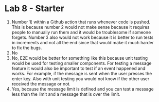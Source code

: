 # Lab 8 - Starter
1. Number 1) within a Github action that runs whenever code is pushed. This is because number 2 would not make sense because it requires people to manually run them and it would be troublesome if someone forgets. Number 3 also would not work because it is better to run tests in increments and not all the end since that would make it much harder to fix the bugs.
2. No
3. No, E2E would be better for something like this because unit testing would be used for testing smaller components. For testing a message feature it would also be important to test if an event happened and works. For example, if the message is sent when the user presses the enter key. Also with unit testing you would not know if the other user received the message or not.
4. Yes, because the message limit is defined and you can test a message less than the limit and a message that is over the limit.
